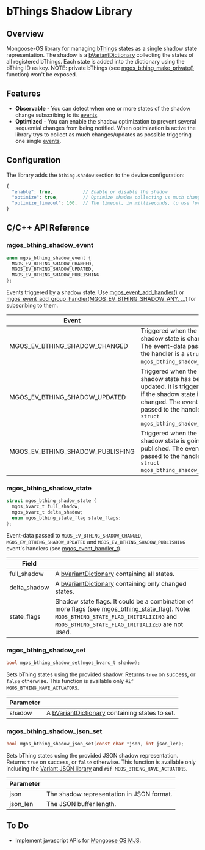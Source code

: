 # bThings Shadow Library
## Overview
Mongoose-OS library for managing [bThings](https://github.com/diy365-mgos/bthing) states as a single shadow state representation. The shadow is a [bVariantDictionary](https://github.com/diy365-mgos/bvar-dic) collecting the states of all registered bThings. Each state is added into the dictionary using the bThing ID as key. NOTE: private bThings (see [mgos_bthing_make_private()](https://github.com/diy365-mgos/bthing#mgos_bthing_make_private) function) won't be exposed.
## Features
- **Observable** - You can detect when one or more states of the shadow change subscribing to its [events](https://github.com/diy365-mgos/bthing-shadow#mgos_bthing_shadow_event).
- **Optimized** - You can enable the shadow optimization to prevent several sequential changes from being notified. When optimization is active the library trys to collect as much changes/updates as possible triggering one single [events](https://github.com/diy365-mgos/bthing-shadow#mgos_bthing_shadow_event).
## Configuration
The library adds the `bthing.shadow` section to the device configuration:
```javascript
{
  "enable": true,           // Enable or disable the shadow
  "optimize": true,         // Optimize shadow collecting us much changes as possibles in one single change
  "optimize_timeout": 100,  // The timeout, in milliseconds, to use for collecting changes
}
```
## C/C++ API Reference
### mgos_bthing_shadow_event
```c
enum mgos_bthing_shadow_event {
  MGOS_EV_BTHING_SHADOW_CHANGED,
  MGOS_EV_BTHING_SHADOW_UPDATED,
  MGOS_EV_BTHING_SHADOW_PUBLISHING
};
```
Events triggered by a shadow state. Use [mgos_event_add_handler()](https://mongoose-os.com/docs/mongoose-os/api/core/mgos_event.h.md#mgos_event_add_handler) or [mgos_event_add_group_handler(MGOS_EV_BTHING_SHADOW_ANY, ...)](https://mongoose-os.com/docs/mongoose-os/api/core/mgos_event.h.md#mgos_event_add_group_handler) for subscribing to them.

|Event||
|--|--|
|MGOS_EV_BTHING_SHADOW_CHANGED|Triggered when the shadow state is changed. The event-data passed to the handler is a `struct mgos_bthing_shadow_state*`.|
|MGOS_EV_BTHING_SHADOW_UPDATED|Triggered when the shadow state has been updated. It is triggered also if the shadow state is not changed. The event-data passed to the handler is a `struct mgos_bthing_shadow_state*`.|
|MGOS_EV_BTHING_SHADOW_PUBLISHING|Triggered when the shadow state is going to be published. The event-data passed to the handler is a `struct mgos_bthing_shadow_state*`.|
### mgos_bthing_shadow_state
```c
struct mgos_bthing_shadow_state {
  mgos_bvarc_t full_shadow;
  mgos_bvarc_t delta_shadow;
  enum mgos_bthing_state_flag state_flags;
};
```
Event-data passed to `MGOS_EV_BTHING_SHADOW_CHANGED`, `MGOS_EV_BTHING_SHADOW_UPDATED` and `MGOS_EV_BTHING_SHADOW_PUBLISHING` event's handlers (see [mgos_event_handler_t](https://mongoose-os.com/docs/mongoose-os/api/core/mgos_event.h.md#mgos_event_handler_t)).

|Field||
|--|--|
|full_shadow|A [bVariantDictionary](https://github.com/diy365-mgos/bvar-dic) containing all states.|
|delta_shadow|A [bVariantDictionary](https://github.com/diy365-mgos/bvar-dic) containing only changed states.|
|state_flags|Shadow state flags. It could be a combination of more flags (see [mgos_bthing_state_flag](https://github.com/diy365-mgos/bthing#mgos_bthing_state_flag)). Note: `MGOS_BTHING_STATE_FLAG_INITIALIZING` and `MGOS_BTHING_STATE_FLAG_INITIALIZED` are not used.|
<!-- ### mgos_bthing_shadow_disable
```c
bool mgos_bthing_shadow_disable(mgos_bthing_t thing);
```
Excludes the state of a bThing from the shadow. Returns `true` on success, or `false` otherwise.

|Parameter||
|--|--|
|thing|A bThing.| -->
### mgos_bthing_shadow_set
```c
bool mgos_bthing_shadow_set(mgos_bvarc_t shadow);
```
Sets bThing states using the provided shadow. Returns `true` on success, or `false` otherwise. This function is available only `#if MGOS_BTHING_HAVE_ACTUATORS`.

|Parameter||
|--|--|
|shadow|A [bVariantDictionary](https://github.com/diy365-mgos/bvar-dic) containing states to set.|
### mgos_bthing_shadow_json_set
```c
bool mgos_bthing_shadow_json_set(const char *json, int json_len);
```
Sets bThing states using the provided JSON shadow representation. Returns `true` on success, or `false` otherwise. This function is available only including the [Variant JSON library](https://github.com/diy365-mgos/bvar-json) and `#if MGOS_BTHING_HAVE_ACTUATORS`. 

|Parameter||
|--|--|
|json|The shadow representation in JSON format.|
|json_len|The JSON buffer length.|
## To Do
- Implement javascript APIs for [Mongoose OS MJS](https://github.com/mongoose-os-libs/mjs).
